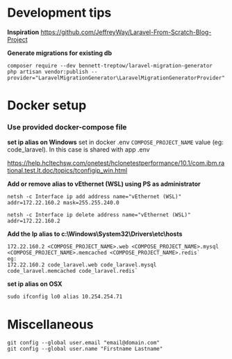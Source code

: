 # Development tips
**Inspiration**
https://github.com/JeffreyWay/Laravel-From-Scratch-Blog-Project

**Generate migrations for existing db**

    composer require --dev bennett-treptow/laravel-migration-generator
    php artisan vendor:publish --provider="LaravelMigrationGenerator\LaravelMigrationGeneratorProvider"


# Docker setup

### Use provided docker-compose file

**set ip alias on Windows**
set in docker .env `COMPOSE_PROJECT_NAME` value (eg: code_laravel). In this case is shared with app .env

https://help.hcltechsw.com/onetest/hclonetestperformance/10.1/com.ibm.rational.test.lt.doc/topics/tconfigip_win.html

**Add or remove alias to vEthernet (WSL) using PS as administrator**

`netsh -c Interface ip add address name="vEthernet (WSL)" addr=172.22.160.2 mask=255.255.240.0`

`netsh -c Interface ip delete address name="vEthernet (WSL)" addr=172.22.160.2`

**Add the Ip alias to c:\Windows\System32\Drivers\etc\hosts**

    172.22.160.2 <COMPOSE_PROJECT_NAME>.web <COMPOSE_PROJECT_NAME>.mysql <COMPOSE_PROJECT_NAME>.memcached <COMPOSE_PROJECT_NAME>.redis`
    eg: 
    172.22.160.2 code_laravel.web code_laravel.mysql code_laravel.memcached code_laravel.redis`

**set ip alias on OSX**

    sudo ifconfig lo0 alias 10.254.254.71



# Miscellaneous
    git config --global user.email "email@domain.com"
    git config --global user.name "Firstname Lastname"
